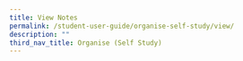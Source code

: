 ```yaml
---
title: View Notes
permalink: /student-user-guide/organise-self-study/view/
description: ""
third_nav_title: Organise (Self Study)
---
```

